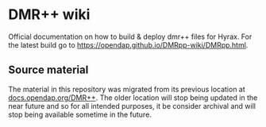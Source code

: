 # DMR++ wiki


Official documentation on how to build &amp; deploy dmr++ files for Hyrax. For the latest build go to https://opendap.github.io/DMRpp-wiki/DMRpp.html.


## Source material
The material in this repository was migrated from its previous location at [docs.opendap.org/DMR++](https://docs.opendap.org/index.php/DMR%2B%2B). The older location will stop being updated in the near future and so for all intended purposes, it be consider archival and will stop being available sometime in the future.
